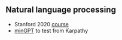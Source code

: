 ## Natural language processing

* Stanford 2020 [course](https://www.youtube.com/playlist?list=PLoROMvodv4rOhcuXMZkNm7j3fVwBBY42z)
* [minGPT](https://github.com/karpathy/minGPT) to test from Karpathy